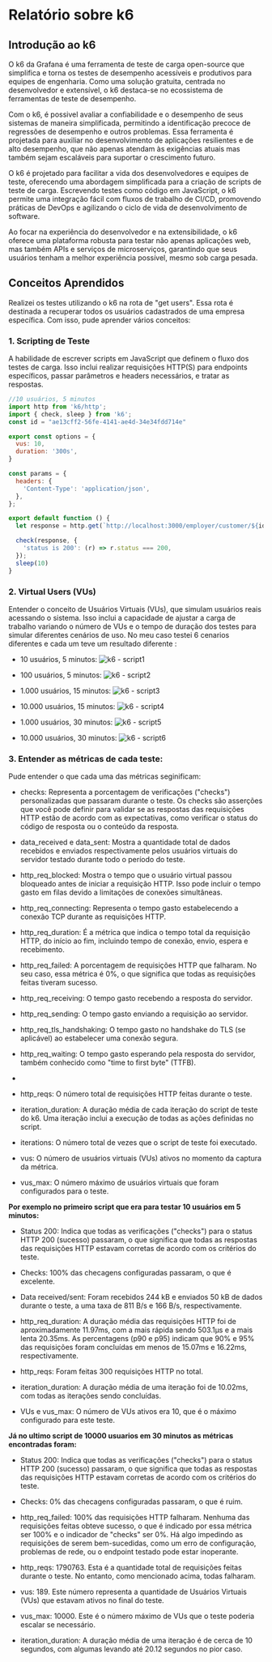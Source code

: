 # Relatório sobre k6

## Introdução ao k6

O k6 da Grafana é uma ferramenta de teste de carga open-source que simplifica e torna os testes de desempenho acessíveis e produtivos para equipes de engenharia. Como uma solução gratuita, centrada no desenvolvedor e extensível, o k6 destaca-se no ecossistema de ferramentas de teste de desempenho.

Com o k6, é possivel avaliar a confiabilidade e o desempenho de seus sistemas de maneira simplificada, permitindo a identificação precoce de regressões de desempenho e outros problemas. Essa ferramenta é projetada para auxiliar no desenvolvimento de aplicações resilientes e de alto desempenho, que não apenas atendam às exigências atuais mas também sejam escaláveis para suportar o crescimento futuro.

O k6 é projetado para facilitar a vida dos desenvolvedores e equipes de teste, oferecendo uma abordagem simplificada para a criação de scripts de teste de carga. Escrevendo testes como código em JavaScript, o k6 permite uma integração fácil com fluxos de trabalho de CI/CD, promovendo práticas de DevOps e agilizando o ciclo de vida de desenvolvimento de software.

Ao focar na experiência do desenvolvedor e na extensibilidade, o k6 oferece uma plataforma robusta para testar não apenas aplicações web, mas também APIs e serviços de microserviços, garantindo que seus usuários tenham a melhor experiência possível, mesmo sob carga pesada.

## Conceitos Aprendidos

Realizei os testes utilizando o k6 na rota de "get users". Essa rota é destinada a recuperar todos os usuários cadastrados de uma empresa específica.
Com isso, pude aprender vários conceitos:

### 1. **Scripting de Teste**

A habilidade de escrever scripts em JavaScript que definem o fluxo dos testes de carga. Isso inclui realizar requisições HTTP(S) para endpoints específicos, passar parâmetros e headers necessários, e tratar as respostas.

```javascript
//10 usuários, 5 minutos
import http from 'k6/http';
import { check, sleep } from 'k6';
const id = "ae13cff2-56fe-4141-ae4d-34e34fdd714e"

export const options = {
  vus: 10,
  duration: '300s',
}

const params = {
  headers: {
    'Content-Type': 'application/json',
  },
};

export default function () {
  let response = http.get(`http://localhost:3000/employer/customer/${id}`, params);

  check(response, {
    'status is 200': (r) => r.status === 200,
  });
  sleep(10)
}
```
### 2. **Virtual Users (VUs)**

Entender o conceito de Usuários Virtuais (VUs), que simulam usuários reais acessando o sistema. Isso inclui a capacidade de ajustar a carga de trabalho variando o número de VUs e o tempo de duração dos testes para simular diferentes cenários de uso.
No meu caso testei 6 cenarios diferentes e cada um teve um resultado diferente
:
- 10 usuários, 5 minutos:
  ![k6 - script1](https://github.com/CFFricks/ponderada-k6/assets/99102201/df9e64a6-eed5-4125-a4a2-5e96723aa6e4)

- 100 usuários, 5 minutos:
 ![k6 - script2](https://github.com/CFFricks/ponderada-k6/assets/99102201/42d633df-5607-4950-8a4c-e7234d2c366c)

- 1.000 usuários, 15 minutos:
 ![k6 - script3](https://github.com/CFFricks/ponderada-k6/assets/99102201/3ea39e85-45ea-4db5-b206-62cfacdb4ab8)

- 10.000 usuários, 15 minutos:
  ![k6 - script4](https://github.com/CFFricks/ponderada-k6/assets/99102201/67f90a76-839c-4f2d-b237-23ff9ff77e38)

- 1.000 usuários, 30 minutos:
  ![k6 - script5](https://github.com/CFFricks/ponderada-k6/assets/99102201/4b75b074-5eb1-4328-9fe3-d346fc4dea56)

- 10.000 usuários, 30 minutos:
![k6 - script6](https://github.com/CFFricks/ponderada-k6/assets/99102201/33fe582f-b558-452c-aa2f-855b1a3473b3)        

### 3. **Entender as métricas de cada teste**:
Pude entender o que cada uma das métricas seginificam:

- checks: Representa a porcentagem de verificações ("checks") personalizadas que passaram durante o teste. Os checks são asserções que você pode definir para validar se as respostas das requisições HTTP estão de acordo com as expectativas, como verificar o status do código de resposta ou o conteúdo da resposta.
  
- data_received e data_sent: Mostra a quantidade total de dados recebidos e enviados respectivamente pelos usuários virtuais do servidor testado durante todo o período do teste.
  
- http_req_blocked: Mostra o tempo que o usuário virtual passou bloqueado antes de iniciar a requisição HTTP. Isso pode incluir o tempo gasto em filas devido a limitações de conexões simultâneas.
  
- http_req_connecting: Representa o tempo gasto estabelecendo a conexão TCP durante as requisições HTTP.
  
- http_req_duration: É a métrica que indica o tempo total da requisição HTTP, do início ao fim, incluindo tempo de conexão, envio, espera e recebimento.
  
- http_req_failed: A porcentagem de requisições HTTP que falharam. No seu caso, essa métrica é 0%, o que significa que todas as requisições feitas tiveram sucesso.
  
- http_req_receiving: O tempo gasto recebendo a resposta do servidor.
  
- http_req_sending: O tempo gasto enviando a requisição ao servidor.
  
- http_req_tls_handshaking: O tempo gasto no handshake do TLS (se aplicável) ao estabelecer uma conexão segura.

- http_req_waiting: O tempo gasto esperando pela resposta do servidor, também conhecido como "time to first byte" (TTFB).
- 
- http_reqs: O número total de requisições HTTP feitas durante o teste.
  
- iteration_duration: A duração média de cada iteração do script de teste do k6. Uma iteração inclui a execução de todas as ações definidas no script.
  
- iterations: O número total de vezes que o script de teste foi executado.
  
- vus: O número de usuários virtuais (VUs) ativos no momento da captura da métrica.
  
- vus_max: O número máximo de usuários virtuais que foram configurados para o teste.

**Por exemplo no primeiro script que era para testar 10 usuários em 5 minutos:**

- Status 200: Indica que todas as verificações ("checks") para o status HTTP 200 (sucesso) passaram, o que significa que todas as respostas das requisições HTTP estavam corretas de acordo com os critérios do teste.
  
- Checks: 100% das checagens configuradas passaram, o que é excelente.
  
- Data received/sent: Foram recebidos 244 kB e enviados 50 kB de dados durante o teste, a uma taxa de 811 B/s e 166 B/s, respectivamente.
  
- http_req_duration: A duração média das requisições HTTP foi de aproximadamente 11.97ms, com a mais rápida sendo 503.1µs e a mais lenta 20.35ms. As percentagens (p90 e p95) indicam que 90% e 95% das requisições foram concluídas em menos de 15.07ms e 16.22ms, respectivamente.
  
- http_reqs: Foram feitas 300 requisições HTTP no total.
  
- iteration_duration: A duração média de uma iteração foi de 10.02ms, com todas as iterações sendo concluídas.
  
- VUs e vus_max: O número de VUs ativos era 10, que é o máximo configurado para este teste.

**Já no ultimo script de 10000 usuarios em 30 minutos as métricas encontradas foram:**

- Status 200: Indica que todas as verificações ("checks") para o status HTTP 200 (sucesso) passaram, o que significa que todas as respostas das requisições HTTP estavam corretas de acordo com os critérios do teste.
  
- Checks: 0% das checagens configuradas passaram, o que é ruim.
  
- http_req_failed: 100% das requisições HTTP falharam. Nenhuma das requisições feitas obteve sucesso, o que é indicado por essa métrica ser 100% e o indicador de "checks" ser 0%. Há algo impedindo as requisições de serem bem-sucedidas, como um erro de configuração, problemas de rede, ou o endpoint testado pode estar inoperante.
  
- http_reqs: 1790763. Esta é a quantidade total de requisições feitas durante o teste. No entanto, como mencionado acima, todas falharam.
  
- vus: 189. Este número representa a quantidade de Usuários Virtuais (VUs) que estavam ativos no final do teste.
  
- vus_max: 10000. Este é o número máximo de VUs que o teste poderia escalar se necessário.
  
- iteration_duration: A duração média de uma iteração é de cerca de 10 segundos, com algumas levando até 20.12 segundos no pior caso.
